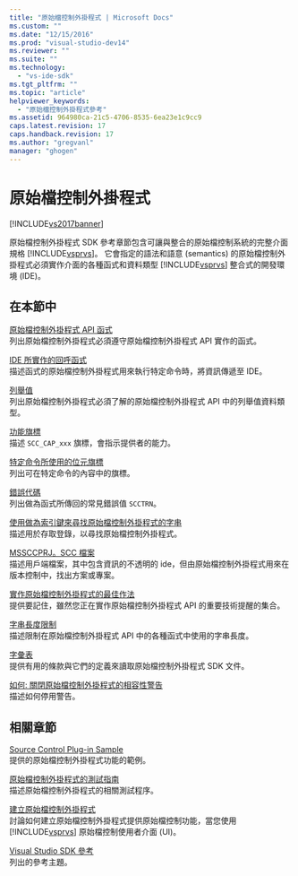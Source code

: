 ```yaml
---
title: "原始檔控制外掛程式 | Microsoft Docs"
ms.custom: ""
ms.date: "12/15/2016"
ms.prod: "visual-studio-dev14"
ms.reviewer: ""
ms.suite: ""
ms.technology: 
  - "vs-ide-sdk"
ms.tgt_pltfrm: ""
ms.topic: "article"
helpviewer_keywords: 
  - "原始檔控制外掛程式參考"
ms.assetid: 964980ca-21c5-4706-8535-6ea23e1c9cc9
caps.latest.revision: 17
caps.handback.revision: 17
ms.author: "gregvanl"
manager: "ghogen"
---
```

# 原始檔控制外掛程式
[!INCLUDE[vs2017banner](../code-quality/includes/vs2017banner.md)]

原始檔控制外掛程式 SDK 參考章節包含可讓與整合的原始檔控制系統的完整介面規格 [!INCLUDE[vsprvs](../code-quality/includes/vsprvs_md.md)]。 它會指定的語法和語意 \(semantics\) 的原始檔控制外掛程式必須實作介面的各種函式和資料類型 [!INCLUDE[vsprvs](../code-quality/includes/vsprvs_md.md)] 整合式的開發環境 \(IDE\)。  
  
## 在本節中  
 [原始檔控制外掛程式 API 函式](../extensibility/source-control-plug-in-api-functions.md)  
 列出原始檔控制外掛程式必須遵守原始檔控制外掛程式 API 實作的函式。  
  
 [IDE 所實作的回呼函式](../extensibility/callback-functions-implemented-by-the-ide.md)  
 描述函式的原始檔控制外掛程式用來執行特定命令時，將資訊傳遞至 IDE。  
  
 [列舉值](../extensibility/enumerators.md)  
 列出原始檔控制外掛程式必須了解的原始檔控制外掛程式 API 中的列舉值資料類型。  
  
 [功能旗標](../extensibility/capability-flags.md)  
 描述 `SCC_CAP_xxx` 旗標，會指示提供者的能力。  
  
 [特定命令所使用的位元旗標](../extensibility/bitflags-used-by-specific-commands.md)  
 列出可在特定命令的內容中的旗標。  
  
 [錯誤代碼](../extensibility/error-codes.md)  
 列出做為函式所傳回的常見錯誤值 `SCCTRN`。  
  
 [使用做為索引鍵來尋找原始檔控制外掛程式的字串](../extensibility/strings-used-as-keys-for-finding-a-source-control-plug-in.md)  
 描述用於存取登錄，以尋找原始檔控制外掛程式。  
  
 [MSSCCPRJ。SCC 檔案](../extensibility/mssccprj-scc-file.md)  
 描述用戶端檔案，其中包含資訊的不透明的 ide，但由原始檔控制外掛程式用來在版本控制中，找出方案或專案。  
  
 [實作原始檔控制外掛程式的最佳作法](../extensibility/best-practices-for-implementing-a-source-control-plug-in.md)  
 提供要記住，雖然您正在實作原始檔控制外掛程式 API 的重要技術提醒的集合。  
  
 [字串長度限制](../extensibility/restrictions-on-string-lengths.md)  
 描述限制在原始檔控制外掛程式 API 中的各種函式中使用的字串長度。  
  
 [字彙表](../extensibility/source-control-plug-in-glossary.md)  
 提供有用的條款與它們的定義來讀取原始檔控制外掛程式 SDK 文件。  
  
 [如何: 關閉原始檔控制外掛程式的相容性警告](../extensibility/how-to-turn-off-compatibility-warnings-for-source-control-plug-ins.md)  
 描述如何停用警告。  
  
## 相關章節  
 [Source Control Plug\-in Sample](http://msdn.microsoft.com/zh-tw/61de7d2b-71db-451e-8e3e-d41b11c7a4ca)  
 提供的原始檔控制外掛程式功能的範例。  
  
 [原始檔控制外掛程式的測試指南](../extensibility/internals/test-guide-for-source-control-plug-ins.md)  
 描述原始檔控制外掛程式的相關測試程序。  
  
 [建立原始檔控制外掛程式](../extensibility/internals/creating-a-source-control-plug-in.md)  
 討論如何建立原始檔控制外掛程式提供原始檔控制功能，當您使用 [!INCLUDE[vsprvs](../code-quality/includes/vsprvs_md.md)] 原始檔控制使用者介面 \(UI\)。  
  
 [Visual Studio SDK 參考](../extensibility/visual-studio-sdk-reference.md)  
 列出的參考主題。